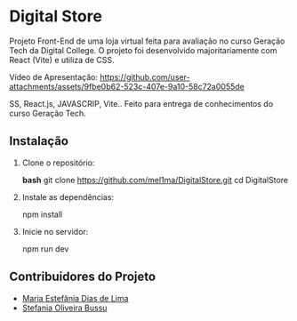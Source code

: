 # Digital Store 

Projeto Front-End de uma loja virtual feita para avaliação no curso Geração Tech da Digital College.
O projeto foi desenvolvido majoritariamente com React (Vite) e utiliza de CSS.

Vídeo de Apresentação:
https://github.com/user-attachments/assets/9fbe0b62-523c-407e-9a10-58c72a0055de

SS, React.js, JAVASCRIP, Vite.. Feito para entrega de conhecimentos do curso Geração Tech.


## Instalação

1. Clone o repositório:

   **bash**
   git clone https://github.com/mel1ma/DigitalStore.git
   cd DigitalStore

 2. Instale as dependências:

    npm install

 3. Inicie no servidor:

    npm run dev
    

## Contribuidores do Projeto

- [Maria Estefânia Dias de Lima](https://github.com/mel1ma)
- [Stefania Oliveira Bussu](https://github.com/StefaniaBussu)

